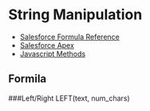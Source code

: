 # String Manipulation
* [Salesforce Formula Reference](https://help.salesforce.com/s/articleView?id=sf.customize_functions.htm&type=5)
* [Salesforce Apex](https://developer.salesforce.com/docs/atlas.en-us.apexref.meta/apexref/apex_methods_system_string.htm)
* [Javascript Methods](https://www.w3schools.com/js/js_string_methods.asp)

## Formila
###Left/Right
LEFT(text, num_chars)
```TRIM(LEFT(LastName, 5)) & "-" & TRIM(RIGHT(SSN__c, 4))
```

